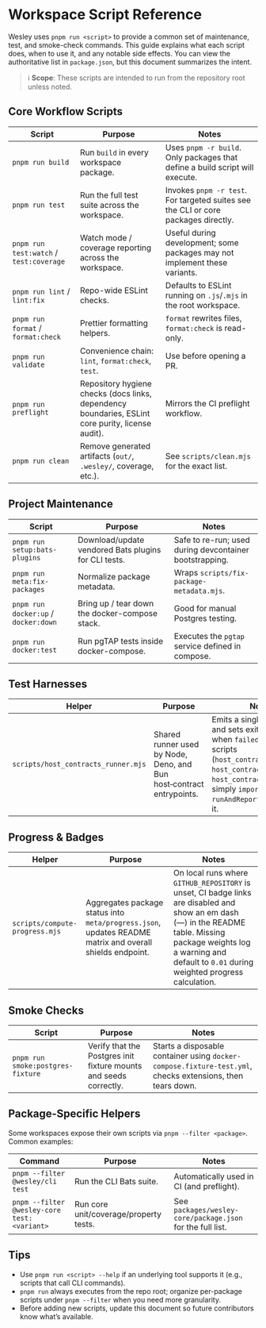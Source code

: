 # Workspace Script Reference

Wesley uses `pnpm run <script>` to provide a common set of maintenance, test, and smoke-check commands. This guide explains what each script does, when to use it, and any notable side effects. You can view the authoritative list in `package.json`, but this document summarizes the intent.

> ℹ️ **Scope**: These scripts are intended to run from the repository root unless noted.

## Core Workflow Scripts

| Script | Purpose | Notes |
| --- | --- | --- |
| `pnpm run build` | Run `build` in every workspace package. | Uses `pnpm -r build`. Only packages that define a build script will execute. |
| `pnpm run test` | Run the full test suite across the workspace. | Invokes `pnpm -r test`. For targeted suites see the CLI or core packages directly. |
| `pnpm run test:watch` / `test:coverage` | Watch mode / coverage reporting across the workspace. | Useful during development; some packages may not implement these variants. |
| `pnpm run lint` / `lint:fix` | Repo-wide ESLint checks. | Defaults to ESLint running on `.js`/`.mjs` in the root workspace. |
| `pnpm run format` / `format:check` | Prettier formatting helpers. | `format` rewrites files, `format:check` is read-only. |
| `pnpm run validate` | Convenience chain: `lint`, `format:check`, `test`. | Use before opening a PR. |
| `pnpm run preflight` | Repository hygiene checks (docs links, dependency boundaries, ESLint core purity, license audit). | Mirrors the CI preflight workflow. |
| `pnpm run clean` | Remove generated artifacts (`out/`, `.wesley/`, coverage, etc.). | See `scripts/clean.mjs` for the exact list. |

## Project Maintenance

| Script | Purpose | Notes |
| --- | --- | --- |
| `pnpm run setup:bats-plugins` | Download/update vendored Bats plugins for CLI tests. | Safe to re-run; used during devcontainer bootstrapping. |
| `pnpm run meta:fix-packages` | Normalize package metadata. | Wraps `scripts/fix-package-metadata.mjs`. |
| `pnpm run docker:up` / `docker:down` | Bring up / tear down the docker-compose stack. | Good for manual Postgres testing. |
| `pnpm run docker:test` | Run pgTAP tests inside docker-compose. | Executes the `pgtap` service defined in compose. |

## Test Harnesses

| Helper | Purpose | Notes |
| --- | --- | --- |
| `scripts/host_contracts_runner.mjs` | Shared runner used by Node, Deno, and Bun host‑contract entrypoints. | Emits a single JSON result and sets exit code (0 when `failed === 0`). Entry scripts (`host_contracts_node.mjs`, `host_contracts_deno.ts`, `host_contracts_bun.mjs`) simply `import { runAndReport }` and await it. |

## Progress & Badges

| Helper | Purpose | Notes |
| --- | --- | --- |
| `scripts/compute-progress.mjs` | Aggregates package status into `meta/progress.json`, updates README matrix and overall shields endpoint. | On local runs where `GITHUB_REPOSITORY` is unset, CI badge links are disabled and show an em dash (—) in the README table. Missing package weights log a warning and default to `0.01` during weighted progress calculation. |

## Smoke Checks

| Script | Purpose | Notes |
| --- | --- | --- |
| `pnpm run smoke:postgres-fixture` | Verify that the Postgres init fixture mounts and seeds correctly. | Starts a disposable container using `docker-compose.fixture-test.yml`, checks extensions, then tears down. |

## Package-Specific Helpers

Some workspaces expose their own scripts via `pnpm --filter <package>`. Common examples:

| Command | Purpose | Notes |
| --- | --- | --- |
| `pnpm --filter @wesley/cli test` | Run the CLI Bats suite. | Automatically used in CI (and preflight). |
| `pnpm --filter @wesley-core test:<variant>` | Run core unit/coverage/property tests. | See `packages/wesley-core/package.json` for the full list. |

## Tips

- Use `pnpm run <script> --help` if an underlying tool supports it (e.g., scripts that call CLI commands).
- `pnpm run` always executes from the repo root; organize per-package scripts under `pnpm --filter` when you need more granularity.
- Before adding new scripts, update this document so future contributors know what’s available.
